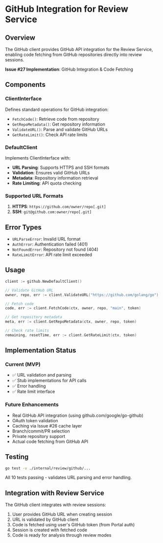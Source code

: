 # GitHub Integration for Review Service

## Overview

The GitHub client provides GitHub API integration for the Review Service, enabling code fetching from GitHub repositories directly into review sessions.

**Issue #27 Implementation**: GitHub Integration & Code Fetching

## Components

### ClientInterface

Defines standard operations for GitHub integration:
- `FetchCode()`: Retrieve code from repository
- `GetRepoMetadata()`: Get repository information
- `ValidateURL()`: Parse and validate GitHub URLs
- `GetRateLimit()`: Check API rate limits

### DefaultClient

Implements ClientInterface with:
- **URL Parsing**: Supports HTTPS and SSH formats
- **Validation**: Ensures valid GitHub URLs
- **Metadata**: Repository information retrieval
- **Rate Limiting**: API quota checking

### Supported URL Formats

1. **HTTPS**: `https://github.com/owner/repo[.git]`
2. **SSH**: `git@github.com:owner/repo[.git]`

## Error Types

- `URLParseError`: Invalid URL format
- `AuthError`: Authentication failed (401)
- `NotFoundError`: Repository not found (404)
- `RateLimitError`: API rate limit exceeded

## Usage

```go
client := github.NewDefaultClient()

// Validate GitHub URL
owner, repo, err := client.ValidateURL("https://github.com/golang/go")

// Fetch code
code, err := client.FetchCode(ctx, owner, repo, "main", token)

// Get repository metadata
meta, err := client.GetRepoMetadata(ctx, owner, repo, token)

// Check rate limits
remaining, resetTime, err := client.GetRateLimit(ctx, token)
```

## Implementation Status

### Current (MVP)
- ✅ URL validation and parsing
- ✅ Stub implementations for API calls
- ✅ Error handling
- ✅ Rate limit interface

### Future Enhancements
- Real GitHub API integration (using github.com/google/go-github)
- OAuth token validation
- Caching via Issue #26 cache layer
- Branch/commit/PR selection
- Private repository support
- Actual code fetching from GitHub API

## Testing

```bash
go test -v ./internal/review/github/...
```

All 10 tests passing - validates URL parsing and error handling.

## Integration with Review Service

The GitHub client integrates with review sessions:
1. User provides GitHub URL when creating session
2. URL is validated by GitHub client
3. Code is fetched using user's GitHub token (from Portal auth)
4. Session is created with fetched code
5. Code is ready for analysis through review modes
